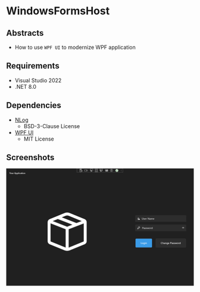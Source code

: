 # WindowsFormsHost

## Abstracts

* How to use `WPF UI` to modernize WPF application

## Requirements

* Visual Studio 2022
* .NET 8.0

## Dependencies

* [NLog](https://github.com/NLog/NLog)
  * BSD-3-Clause License
* [WPF UI](https://github.com/lepoco/wpfui)
  * MIT License

## Screenshots

<img src="./images/demo.png" />